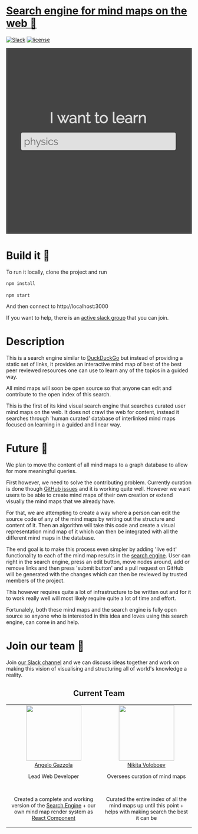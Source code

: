 # [Search engine for mind maps on the web 🚀](https://learn-anything.xyz)

[![Slack](https://img.shields.io/badge/Slack-channel-green.svg)](https://knowledge-map.slack.com/)
[![license](https://img.shields.io/github/license/mashape/apistatus.svg)](https://github.com/nikitavoloboev/knowledge-map-search-engine/blob/master/LICENSE)

<img width="600" alt="img" src="https://raw.githubusercontent.com/stylekit/img/master/i_want_to_learn.mp4.gif">


# Build it 🚀

To run it locally, clone the project and run

```
npm install

npm start
```

And then connect to http://localhost:3000

If you want to help, there is an [active slack group](https://knowledge-map.slack.com/) that you can join.


# Description

This is a search engine similar to [DuckDuckGo](https://duckduckgo.com/) but instead of providing a static set of links, it provides an interactive mind map of best of the best peer reviewed resources one can use to learn any of the topics in a guided way.

All mind maps will soon be open source so that anyone can edit and contribute to the open index of this search.

This is the first of its kind visual search engine that searches curated user mind maps on the web. It does not crawl the web for content, instead it searches through 'human curated' database of interlinked mind maps focused on learning in a guided and linear way.


# Future 🔭

We plan to move the content of all mind maps to a graph database to allow for more meaningful queries.

First however, we need to solve the contributing problem. Currently curation is done though [GitHub issues](https://github.com/nikitavoloboev/learn-anything/issues) and it is working quite well. However we want users to be able to create mind maps of their own creation or extend visually the mind maps that we already have.

For that, we are attempting to create a way where a person can edit the source code of any of the mind maps by writing out the structure and content of it. Then an algorithm will take this code and create a visual representation mind map of it which can then be integrated with all the different mind maps in the database.

The end goal is to make this process even simpler by adding 'live edit' functionality to each of the mind map results in the [search engine](https://learn-anything.xyz). User can right in the search engine, press an edit button, move nodes around, add or remove links and then press 'submit button' and a pull request on GitHub will be generated with the changes which can then be reviewed by trusted members of the project.

This however requires quite a lot of infrastructure to be written out and for it to work really well will most likely require quite a lot of time and effort.

Fortunalely, both these mind maps and the search engine is fully open source so anyone who is interested in this idea and loves using this search engine, can come in and help.

# Join our team 🚀

Join [our Slack channel](https://knowledge-map.slack.com/shared_invite/MTgxNTYzMjIzNjM5LTE0OTQzMzA4MDAtYzY1YWY0ZDc0NQ) and we can discuss ideas together and work on making this vision of visualising and structuring all of world's knowledge a reality.

<h2 align="center">Current Team</h2>

<table>
  <tbody>
    <tr>
      <td align="center" valign="top">
        <img width="150" height="150" src="https://avatars1.githubusercontent.com/u/13448636?v=3&s=400">
        <br>
        <a href="https://github.com/nglgzz"> Angelo Gazzola </a>
        <p>Lead Web Developer</p>
        <br>
        <p>Created a complete and working version of the <a href="https://learn-anything.xyz">Search Engine</a> + our own mind map render system as <a href="https://github.com/learn-anything/react-mindmap"> React Component </a></p>
      </td>
      <td align="center" valign="top">
        <img width="150" height="150" src="https://pbs.twimg.com/profile_images/712426493868056576/hRaMUdgf.jpg">
        <br>
        <a href="https://github.com/nikitavoloboev">Nikita Voloboev</a>
        <p>Oversees curation of mind maps</p>
        <br>
        <p>Curated the entire index of all the mind maps up until this point + helps with making search the best it can be</p>
      </td>
     </tr>
  </tbody>
</table>
